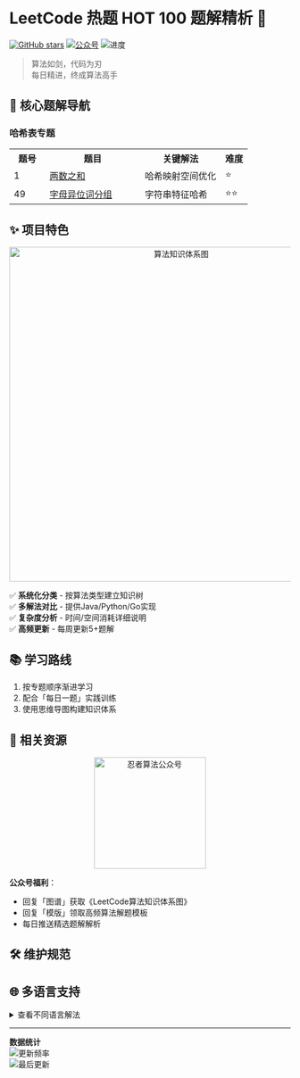 
# LeetCode 热题 HOT 100 题解精析 🧮

[![GitHub stars](https://img.shields.io/github/stars/yourname/leetcode-hot100?style=flat-square)](https://github.com/yourname/leetcode-hot100)
[![公众号](https://img.shields.io/badge/公众号-忍者算法-FF6B35?style=flat-square&logo=wechat)](公众号二维码链接)
![进度](https://img.shields.io/badge/解题进度-85%25-4BC0D9?style=flat-square)

> 算法如剑，代码为刃  
> 每日精进，终成算法高手

## 📌 核心题解导航

### 哈希表专题
<table>
  <tr>
    <th width="15%">题号</th>
    <th width="40%">题目</th>
    <th>关键解法</th>
    <th>难度</th>
  </tr>
  <tr>
    <td>1</td>
    <td><a href="./2%20哈希/1-0001-两数之和.md">两数之和</a></td>
    <td>哈希映射空间优化</td>
    <td>⭐</td>
  </tr>
  <tr>
    <td>49</td>
    <td><a href="./2%20哈希/2-0049-字母异位词分组.md">字母异位词分组</a></td>
    <td>字符串特征哈希</td>
    <td>⭐⭐</td>
  </tr>
</table>

## ✨ 项目特色

<div align="center">
  <img src="https://example.com/algorithm-map.png" width="600" alt="算法知识体系图">
</div>

✅ **系统化分类** - 按算法类型建立知识树  
✅ **多解法对比** - 提供Java/Python/Go实现  
✅ **复杂度分析** - 时间/空间消耗详细说明  
✅ **高频更新** - 每周更新5+题解

## 📚 学习路线

1. 按专题顺序渐进学习
2. 配合「每日一题」实践训练
3. 使用思维导图构建知识体系

## 🔗 相关资源

<div align="center">
  <a href="公众号二维码链接">
    <img src="公众号二维码URL" width="200" alt="忍者算法公众号">
  </a>
</div>

**公众号福利**：  
- 回复「图谱」获取《LeetCode算法知识体系图》 
- 回复「模版」领取高频算法解题模板
- 每日推送精选题解解析

## 🛠️ 维护规范

## 🌐 多语言支持
<details>
<summary>查看不同语言解法</summary>

| 题目 | Python | Java | Go |
|------|--------|------|----|
| 两数之和 | [代码](./code/1.py) | [代码](./code/1.java) | [代码](./code/1.go) |
</details>

---

**数据统计**  
![更新频率](https://img.shields.io/badge/更新频率-每周三次-brightgreen)  
![最后更新](https://img.shields.io/github/last-commit/yourname/leetcode-hot100)
